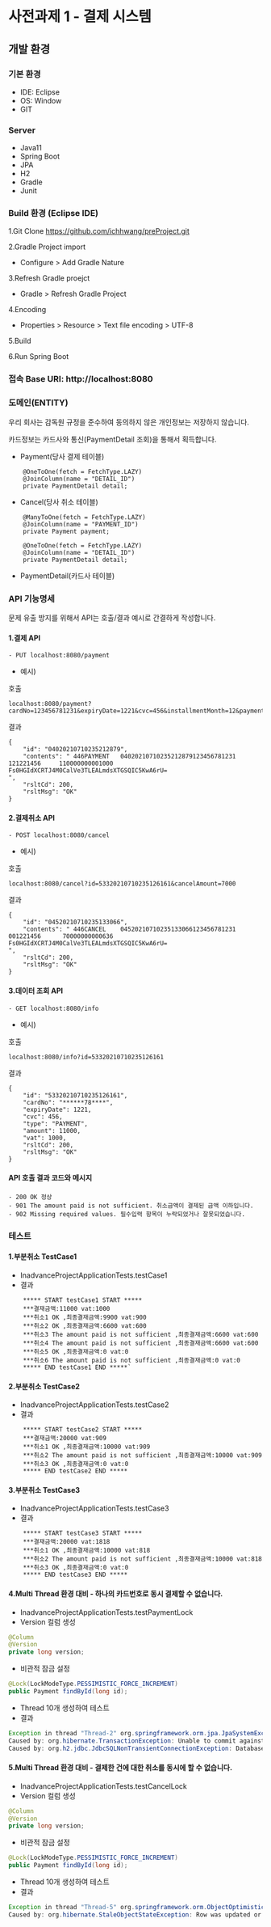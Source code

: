 # 사전과제 1 - 결제 시스템
## 개발 환경
### 기본 환경
- IDE: Eclipse
- OS: Window
- GIT
### Server
- Java11
- Spring Boot
- JPA
- H2
- Gradle
- Junit
### Build 환경 (Eclipse IDE)
1.Git Clone https://github.com/ichhwang/preProject.git

2.Gradle Project import
- Configure > Add  Gradle Nature

3.Refresh Gradle proejct
- Gradle > Refresh Gradle Project

4.Encoding
- Properties > Resource > Text file encoding > UTF-8

5.Build

6.Run Spring Boot
### 접속 Base URI: http://localhost:8080
### 도메인(ENTITY)
우리 회사는 감독원 규정을 준수하여 동의하지 않은 개인정보는 저장하지 않습니다.

카드정보는 카드사와 통신(PaymentDetail 조회)을 통해서 획득합니다.
- Payment(당사 결제 테이블)
```
	@OneToOne(fetch = FetchType.LAZY)
	@JoinColumn(name = "DETAIL_ID")
	private PaymentDetail detail;
```
- Cancel(당사 취소 테이블)
```
	@ManyToOne(fetch = FetchType.LAZY)
	@JoinColumn(name = "PAYMENT_ID")
	private Payment payment;
	
	@OneToOne(fetch = FetchType.LAZY)
	@JoinColumn(name = "DETAIL_ID")
	private PaymentDetail detail;
```
- PaymentDetail(카드사 테이블)
### API 기능명세
문제 유출 방지를 위해서 API는 호출/결과 예시로 간결하게 작성합니다.

#### 1.결제 API
```
- PUT localhost:8080/payment
```
- 예시)

호출
```
localhost:8080/payment?cardNo=123456781231&expiryDate=1221&cvc=456&installmentMonth=12&paymentAmount=11000
```

결과
```
{
    "id": "04020210710235212879",
    "contents": " 446PAYMENT   04020210710235212879123456781231        121221456     110000000001000                    Fs0HGIdXCRTJ4M0CalVe3TLEALmdsXTGSQIC5KwA6rU=                                                                                                                                                                                                                                                                                                               ",
    "rsltCd": 200,
    "rsltMsg": "OK"
}
```
#### 2.결제취소 API
```
- POST localhost:8080/cancel
```
- 예시)

호출
```
localhost:8080/cancel?id=53320210710235126161&cancelAmount=7000
```
결과
```
{
    "id": "04520210710235133066",
    "contents": " 446CANCEL    04520210710235133066123456781231        001221456      70000000000636                    Fs0HGIdXCRTJ4M0CalVe3TLEALmdsXTGSQIC5KwA6rU=                                                                                                                                                                                                                                                                                                               ",
    "rsltCd": 200,
    "rsltMsg": "OK"
}
```
#### 3.데이터 조회 API
```
- GET localhost:8080/info
```
- 예시)

호출
```
localhost:8080/info?id=53320210710235126161
```
결과
```
{
    "id": "53320210710235126161",
    "cardNo": "******78****",
    "expiryDate": 1221,
    "cvc": 456,
    "type": "PAYMENT",
    "amount": 11000,
    "vat": 1000,
    "rsltCd": 200,
    "rsltMsg": "OK"
}
```
#### API 호출 결과 코드와 메시지
```
- 200 OK 정상
- 901 The amount paid is not sufficient. 취소금액이 결제된 금액 이하입니다.
- 902 Missing required values. 필수입력 항목이 누락되었거나 잘못되었습니다.
```
### 테스트
#### 1.부분취소 TestCase1
- InadvanceProjectApplicationTests.testCase1
- 결과

```
	***** START testCase1 START *****
	***결재금액:11000 vat:1000
	***취소1 OK ,최종결재금액:9900 vat:900
	***취소2 OK ,최종결재금액:6600 vat:600
	***취소3 The amount paid is not sufficient ,최종결재금액:6600 vat:600
	***취소4 The amount paid is not sufficient ,최종결재금액:6600 vat:600
	***취소5 OK ,최종결재금액:0 vat:0
	***취소6 The amount paid is not sufficient ,최종결재금액:0 vat:0
	***** END testCase1 END *****`
```	
#### 2.부분취소 TestCase2
- InadvanceProjectApplicationTests.testCase2
- 결과

```
	***** START testCase2 START *****
	***결재금액:20000 vat:909
	***취소1 OK ,최종결재금액:10000 vat:909
	***취소2 The amount paid is not sufficient ,최종결재금액:10000 vat:909
	***취소3 OK ,최종결재금액:0 vat:0
	***** END testCase2 END *****
```	
#### 3.부분취소 TestCase3
- InadvanceProjectApplicationTests.testCase3
- 결과

```
	***** START testCase3 START *****
	***결재금액:20000 vat:1818
	***취소1 OK ,최종결재금액:10000 vat:818
	***취소2 The amount paid is not sufficient ,최종결재금액:10000 vat:818
	***취소3 OK ,최종결재금액:0 vat:0
	***** END testCase3 END *****
```
	
#### 4.Multi Thread 환경 대비 - 하나의 카드번호로 동시 결제할 수 없습니다.
- InadvanceProjectApplicationTests.testPaymentLock
- Version 컬럼 생성
```Java
@Column
@Version
private long version;
```
- 비관적 잠금 설정
```Java
@Lock(LockModeType.PESSIMISTIC_FORCE_INCREMENT)
public Payment findById(long id);
```
- Thread 10개 생성하여 테스트
- 결과
```Java
Exception in thread "Thread-2" org.springframework.orm.jpa.JpaSystemException: Unable to commit against JDBC Connection; nested exception is org.hibernate.TransactionException: Unable to commit against JDBC Connection
Caused by: org.hibernate.TransactionException: Unable to commit against JDBC Connection
Caused by: org.h2.jdbc.JdbcSQLNonTransientConnectionException: Database is already closed (to disable automatic closing at VM shutdown, add ";DB_CLOSE_ON_EXIT=FALSE" to the db URL) [90121-200]
```
#### 5.Multi Thread 환경 대비 - 결제한 건에 대한 취소를 동시에 할 수 없습니다.
- InadvanceProjectApplicationTests.testCancelLock
- Version 컬럼 생성
```Java
@Column
@Version
private long version;
```
- 비관적 잠금 설정
```Java
@Lock(LockModeType.PESSIMISTIC_FORCE_INCREMENT)
public Payment findById(long id);
```
- Thread 10개 생성하여 테스트
- 결과
```Java
Exception in thread "Thread-5" org.springframework.orm.ObjectOptimisticLockingFailureException: Object of class [com.insurance.payment.entity.Payment] with identifier [00920210711101419963]: optimistic locking failed; nested exception is org.hibernate.StaleObjectStateException: Row was updated or deleted by another transaction (or unsaved-value mapping was incorrect) : [com.insurance.payment.entity.Payment#00920210711101419963]
Caused by: org.hibernate.StaleObjectStateException: Row was updated or deleted by another transaction (or unsaved-value mapping was incorrect) : [com.insurance.payment.entity.Payment#00920210711101419963]
```
